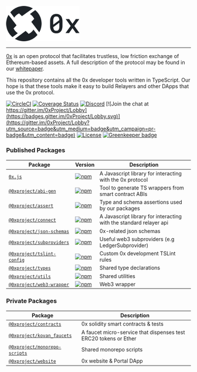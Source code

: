 <img src="https://github.com/0xProject/branding/blob/master/0x_Black_CMYK.png" width="200px" >

---

[0x][website-url] is an open protocol that facilitates trustless, low friction exchange of Ethereum-based assets. A full description of the protocol may be found in our [whitepaper][whitepaper-url].

This repository contains all the 0x developer tools written in TypeScript. Our hope is that these tools make it easy to build Relayers and other DApps that use the 0x protocol.

[website-url]: https://0xproject.com/
[whitepaper-url]: https://0xproject.com/pdfs/0x_white_paper.pdf

[![CircleCI](https://circleci.com/gh/0xProject/0x.js.svg?style=svg&circle-token=61bf7cd8c9b4e11b132089dfcffdd1be277d1e0c)](https://circleci.com/gh/0xProject/0x.js)
[![Coverage Status](https://coveralls.io/repos/github/0xProject/0x.js/badge.svg?branch=master&t=fp0cXD)](https://coveralls.io/github/0xProject/0x.js?branch=master)
[![Discord](https://img.shields.io/badge/chat-rocket.chat-yellow.svg?style=flat
)](https://chat.0xproject.com)
[![Join the chat at https://gitter.im/0xProject/Lobby](https://badges.gitter.im/0xProject/Lobby.svg)](https://gitter.im/0xProject/Lobby?utm_source=badge&utm_medium=badge&utm_campaign=pr-badge&utm_content=badge)
[![License](https://img.shields.io/badge/License-Apache%202.0-blue.svg)](https://opensource.org/licenses/Apache-2.0)
[![Greenkeeper badge](https://badges.greenkeeper.io/0xProject/0x.js.svg?token=7c22e5c72acf39d3ead8d29c5d9bb38f9096df3e643024dcedd53ab732847be1&ts=1496426342666)](https://greenkeeper.io/)

### Published Packages

| Package | Version | Description |
|---------|---------|-------------|
| [`0x.js`](/packages/0x.js) | [![npm](https://img.shields.io/npm/v/0x.js.svg)](https://www.npmjs.com/package/0x.js) | A Javascript library for interacting with the 0x protocol |
| [`@0xproject/abi-gen`](/packages/abi-gen) | [![npm](https://img.shields.io/npm/v/@0xproject/abi-gen.svg)](https://www.npmjs.com/package/@0xproject/abi-gen) | Tool to generate TS wrappers from smart contract ABIs |
| [`@0xproject/assert`](/packages/assert) | [![npm](https://img.shields.io/npm/v/@0xproject/assert.svg)](https://www.npmjs.com/package/@0xproject/assert) | Type and schema assertions used by our packages |
| [`@0xproject/connect`](/packages/connect) | [![npm](https://img.shields.io/npm/v/@0xproject/connect.svg)](https://www.npmjs.com/package/@0xproject/connect) | A Javascript library for interacting with the standard relayer api |
| [`@0xproject/json-schemas`](/packages/json-schemas) | [![npm](https://img.shields.io/npm/v/@0xproject/json-schemas.svg)](https://www.npmjs.com/package/@0xproject/json-schemas) | 0x-related json schemas |
| [`@0xproject/subproviders`](/packages/subproviders) | [![npm](https://img.shields.io/npm/v/@0xproject/subproviders.svg)](https://www.npmjs.com/package/@0xproject/subproviders) | Useful web3 subproviders (e.g LedgerSubprovider) |
| [`@0xproject/tslint-config`](/packages/tslint-config) | [![npm](https://img.shields.io/npm/v/@0xproject/tslint-config.svg)](https://www.npmjs.com/package/@0xproject/tslint-config) | Custom 0x development TSLint rules |
| [`@0xproject/types`](/packages/types) | [![npm](https://img.shields.io/npm/v/@0xproject/types.svg)](https://www.npmjs.com/package/@0xproject/types) | Shared type declarations |
| [`@0xproject/utils`](/packages/utils) | [![npm](https://img.shields.io/npm/v/@0xproject/utils.svg)](https://www.npmjs.com/package/@0xproject/utils) | Shared utilities |
| [`@0xproject/web3-wrapper`](/packages/web3-wrapper) | [![npm](https://img.shields.io/npm/v/@0xproject/web3-wrapper.svg)](https://www.npmjs.com/package/@0xproject/web3-wrapper) | Web3 wrapper |

### Private Packages

| Package | Description |
|---------|-------------|
| [`@0xproject/contracts`](/packages/contracts) | 0x solidity smart contracts & tests |
| [`@0xproject/kovan_faucets`](/packages/kovan-faucets) | A faucet micro-service that dispenses test ERC20 tokens or Ether |
| [`@0xproject/monorepo-scripts`](/packages/monorepo-scripts) | Shared monorepo scripts |
| [`@0xproject/website`](/packages/website) | 0x website & Portal DApp |
